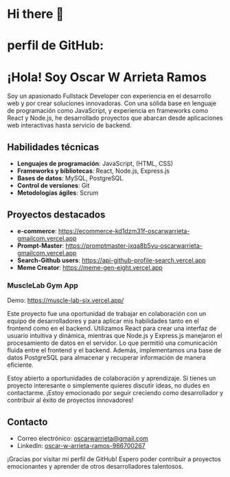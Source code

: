 # Hi there 👋
# perfil de GitHub:

# ¡Hola! Soy Oscar W Arrieta Ramos

Soy un apasionado Fullstack Developer con experiencia en el desarrollo web y por crear soluciones innovadoras. Con una sólida base en lenguaje de programación como JavaScript, y experiencia en frameworks como React y Node.js, he desarrollado proyectos que abarcan desde aplicaciones web interactivas hasta servicio de backend.

## Habilidades técnicas

- **Lenguajes de programación**: JavaScript, (HTML, CSS)
- **Frameworks y bibliotecas**: React, Node.js, Express.js
- **Bases de datos**: MySQL, PostgreSQL
- **Control de versiones**: Git
- **Metodologías ágiles**: Scrum
 
## Proyectos destacados

- **e-commerce**: https://ecommerce-kd1dzm31f-oscarwarrieta-gmailcom.vercel.app
- **Prompt-Master**:  https://promptmaster-jxqa8b5yu-oscarwarrieta-gmailcom.vercel.app
- **Search-Github users**: https://api-github-profile-search.vercel.app
- **Meme Creator**: https://meme-gen-eight.vercel.app

### MuscleLab Gym App

Demo: https://muscle-lab-six.vercel.app/

Este proyecto fue una oportunidad de trabajar en colaboración con un equipo de desarrolladores y para aplicar mis habilidades tanto en el frontend como en el backend. Utilizamos React para crear una interfaz de usuario intuitiva y dinámica, mientras que Node.js y Express.js manejaron el procesamiento de datos en el servidor. Lo que permitió una comunicación fluida entre el frontend y el backend. Además, implementamos una base de datos PostgreSQL para almacenar y recuperar información de manera eficiente.

Estoy abierto a oportunidades de colaboración y aprendizaje. Si tienes un proyecto interesante o simplemente quieres discutir ideas, no dudes en contactarme. ¡Estoy emocionado por seguir creciendo como desarrollador y contribuir al éxito de proyectos innovadores!


## Contacto

- Correo electrónico: oscarwarrieta@gmail.com
- LinkedIn: [oscar-w-arrieta-ramos-986700267](https://www.linkedin.com/in/oscar-w-arrieta-ramos-986700267/)

¡Gracias por visitar mi perfil de GitHub! Espero poder contribuir a proyectos emocionantes y aprender de otros desarrolladores talentosos.
